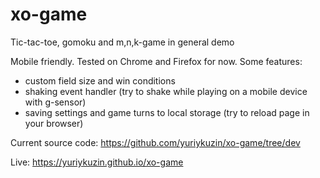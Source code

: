 # xo-game
Tic-tac-toe, gomoku and m,n,k-game in general demo

Mobile friendly. Tested on Chrome and Firefox for now.
Some features:
- custom field size and win conditions
- shaking event handler (try to shake while playing on a mobile device with g-sensor)
- saving settings and game turns to local storage (try to reload page in your browser)

Current source code:
https://github.com/yuriykuzin/xo-game/tree/dev

Live:
https://yuriykuzin.github.io/xo-game
